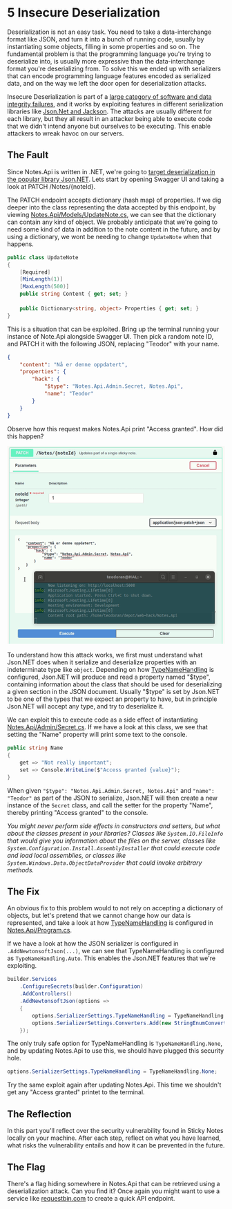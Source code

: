 5 Insecure Deserialization
==========================
Deserialization is not an easy task. You need to take a data-interchange format like JSON, and turn it into a bunch of running code, usually by instantiating some objects, filling in some properties and so on. The fundamental problem is that the programming language you're trying to deserialize into, is usually more expressive than the data-interchange format you're deserializing from. To solve this we ended up with serializers that can encode programming language features encoded as serialized data, and on the way we left the door open for deserialization attacks.

Insecure Deserialization is part of a [large category of software and data integrity failures](https://owasp.org/Top10/A08_2021-Software_and_Data_Integrity_Failures/), and it works by exploiting features in different serialization libraries like [Json.Net and Jackson](https://www.blackhat.com/docs/us-17/thursday/us-17-Munoz-Friday-The-13th-JSON-Attacks-wp.pdf). The attacks are usually different for each library, but they all result in an attacker being able to execute code that we didn't intend anyone but ourselves to be executing. This enable attackers to wreak havoc on our servers.

The Fault
---------
Since Notes.Api is written in .NET, we're going to [target deserialization in the popular library Json.NET](https://www.alphabot.com/security/blog/2017/net/How-to-configure-Json.NET-to-create-a-vulnerable-web-API.html). Lets start by opening Swagger UI and taking a look at PATCH /Notes/{noteId}.

The PATCH endpoint accepts dictionary (hash map) of properties. If we dig deeper into the class representing the data accepted by this endpoint, by viewing [Notes.Api/Models/UpdateNote.cs](../Notes.Api/Models/UpdateNote.cs), we can see that the dictionary can contain any kind of object. We probably anticipate that we're going to need some kind of data in addition to the note content in the future, and by using a dictionary, we wont be needing to change `UpdateNote` when that happens.

```csharp
public class UpdateNote
{
    [Required]
    [MinLength(1)]
    [MaxLength(500)]
    public string Content { get; set; }

    public Dictionary<string, object> Properties { get; set; }
}
```

This is a situation that can be exploited. Bring up the terminal running your instance of Note.Api alongside Swagger UI. Then pick a random note ID, and PATCH it with the following JSON, replacing "Teodor" with your name.
```json
{
    "content": "Nå er denne oppdatert",
    "properties": {
        "hack": {
            "$type": "Notes.Api.Admin.Secret, Notes.Api",
            "name": "Teodor"
        }
    }
}
```

Observe how this request makes Notes.Api print "Access granted". How did this happen?

![](../Images/deserialization-hack.gif)

To understand how this attack works, we first must understand what Json.NET does when it serialize and deserialize properties with an indeterminate type like `object`. Depending on how [TypeNameHandling](https://www.newtonsoft.com/json/help/html/T_Newtonsoft_Json_TypeNameHandling.htm) is configured, Json.NET will produce and read a property named "$type", containing information about the class that should be used for deserializing a given section in the JSON document. Usually "$type" is set by Json.NET to be one of the types that we expect an property to have, but in principle Json.NET will accept any type, and try to deserialize it.

We can exploit this to execute code as a side effect of instantiating [Notes.Api/Admin/Secret.cs](../Notes.Api/Admin/Secret.cs). If we have a look at this class, we see that setting the "Name" property will print some text to the console.
```csharp
public string Name
{
    get => "Not really important";
    set => Console.WriteLine($"Access granted {value}");
}
```

When given `"$type": "Notes.Api.Admin.Secret, Notes.Api"` and `"name": "Teodor"` as part of the JSON to serialize, Json.NET will then create a new instance of the `Secret` class, and call the setter for the property "Name", thereby printing "Access granted" to the console.

_You might never perform side effects in constructors and setters, but what about the classes present in your libraries? Classes like `System.IO.FileInfo` that would give you information about the files on the server, classes like `System.Configuration.Install.AssemblyInstaller` that could execute code and load local assemblies, or classes like `System.Windows.Data.ObjectDataProvider` that could invoke arbitrary methods._

The Fix
-------
An obvious fix to this problem would to not rely on accepting a dictionary of objects, but let's pretend that we cannot change how our data is represented, and take a look at how [TypeNameHandling](https://www.newtonsoft.com/json/help/html/T_Newtonsoft_Json_TypeNameHandling.htm) is configured in [Notes.Api/Program.cs](../Notes.Api/Program.cs).

If we have a look at how the JSON serializer is configured in `.AddNewtonsoftJson(...)`, we can see that TypeNameHandling is configured as `TypeNameHandling.Auto`. This enables the Json.NET features that we're exploiting.

```csharp
builder.Services
    .ConfigureSecrets(builder.Configuration)
    .AddControllers()
    .AddNewtonsoftJson(options =>
    {
        options.SerializerSettings.TypeNameHandling = TypeNameHandling.Auto;
        options.SerializerSettings.Converters.Add(new StringEnumConverter());
    });
```

The only truly safe option for TypeNameHandling is `TypeNameHandling.None`, and by updating Notes.Api to use this, we should have plugged this security hole.
```csharp
options.SerializerSettings.TypeNameHandling = TypeNameHandling.None;
```

Try the same exploit again after updating Notes.Api. This time we shouldn't get any "Access granted" printet to the terminal.

The Reflection
--------
In this part you'll reflect over the security vulnerability found in Sticky Notes locally on your machine. After each step, reflect on what you have learned, what risks the vulnerability entails and how it can be prevented in the future. 

The Flag
--------
There's a flag hiding somewhere in Notes.Api that can be retrieved using a deserialization attack. Can you find it? Once again you might want to use a service like [requestbin.com](https://requestbin.com/r) to create a quick API endpoint.
